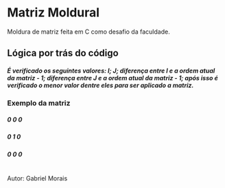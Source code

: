 # Matriz Moldural
Moldura de matriz feita em C como desafio da faculdade.

## Lógica por trás do código
##### É verificado os seguintes valores: I; J; diferença entre I e a ordem atual da matriz - 1; diferença entre J e a ordem atual da matriz - 1; após isso é verificado o menor valor dentre eles para ser aplicado a matriz.

### Exemplo da matriz
##### 0 0 0
##### 0 1 0
##### 0 0 0


#
Autor: Gabriel Morais
#
